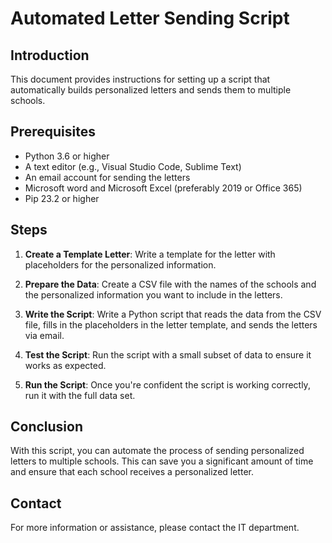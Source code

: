 # Automated Letter Sending Script

## Introduction

This document provides instructions for setting up a script that automatically builds personalized letters and sends them to multiple schools.

## Prerequisites

- Python 3.6 or higher
- A text editor (e.g., Visual Studio Code, Sublime Text)
- An email account for sending the letters
- Microsoft word and Microsoft Excel (preferably 2019 or Office 365)
- Pip 23.2 or higher

## Steps

1. **Create a Template Letter**: Write a template for the letter with placeholders for the personalized information.

2. **Prepare the Data**: Create a CSV file with the names of the schools and the personalized information you want to include in the letters.

3. **Write the Script**: Write a Python script that reads the data from the CSV file, fills in the placeholders in the letter template, and sends the letters via email.

4. **Test the Script**: Run the script with a small subset of data to ensure it works as expected.

5. **Run the Script**: Once you're confident the script is working correctly, run it with the full data set.

## Conclusion

With this script, you can automate the process of sending personalized letters to multiple schools. This can save you a significant amount of time and ensure that each school receives a personalized letter.

## Contact

For more information or assistance, please contact the IT department.
